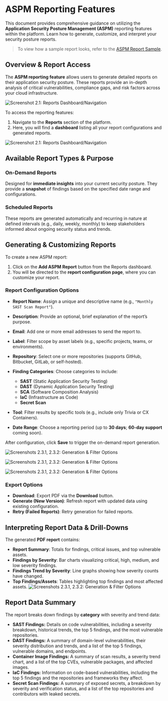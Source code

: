 # ASPM Reporting Features

This document provides comprehensive guidance on utilizing the **Application Security Posture Management (ASPM)** reporting features within the platform. Learn how to generate, customize, and interpret your security posture reports.

> To view how a sample report looks, refer to the [ASPM Report Sample](https://help.accuknox.com/use-cases/aspm-report-sample.pdf).

## Overview & Report Access

The **ASPM reporting feature** allows users to generate detailed reports on their application security posture. These reports provide an in-depth analysis of critical vulnerabilities, compliance gaps, and risk factors across your cloud infrastructure.

![Screenshot 2.1: Reports Dashboard/Navigation](./images/aspm-reports/1.png)

To access the reporting features:

1. Navigate to the **Reports** section of the platform.
2. Here, you will find a **dashboard** listing all your report configurations and generated reports.

![Screenshot 2.1: Reports Dashboard/Navigation](./images/aspm-reports/2.png)

## Available Report Types & Purpose

### On-Demand Reports

Designed for **immediate insights** into your current security posture. They provide a **snapshot** of findings based on the specified date range and configurations.

### Scheduled Reports

These reports are generated automatically and recurring in nature at defined intervals (e.g., daily, weekly, monthly) to keep stakeholders informed about ongoing security status and trends.

## Generating & Customizing Reports

To create a new ASPM report:

1. Click on the **Add ASPM Report** button from the Reports dashboard.
2. You will be directed to the **report configuration page**, where you can customize your report.

### Report Configuration Options

- **Report Name**: Assign a unique and descriptive name (e.g., `"Monthly SAST Scan Report"`).
- **Description**: Provide an optional, brief explanation of the report’s purpose.
- **Email**: Add one or more email addresses to send the report to.
- **Label**: Filter scope by asset labels (e.g., specific projects, teams, or environments).
- **Repository**: Select one or more repositories (supports GitHub, Bitbucket, GitLab, or self-hosted).
- **Finding Categories**: Choose categories to include:
    - **SAST** (Static Application Security Testing)
    - **DAST** (Dynamic Application Security Testing)
    - **SCA** (Software Composition Analysis)
    - **IaC** (Infrastructure as Code)
    - **Secret Scan**

- **Tool**: Filter results by specific tools (e.g., include only Trivia or CX Containers).
- **Date Range**: Choose a reporting period (up to **30 days**; **60-day support** coming soon).

After configuration, click **Save** to trigger the on-demand report generation.

![Screenshots 2.3.1, 2.3.2: Generation & Filter Options](./images/aspm-reports/3.png)

![Screenshots 2.3.1, 2.3.2: Generation & Filter Options](./images/aspm-reports/4.png)

![Screenshots 2.3.1, 2.3.2: Generation & Filter Options](./images/aspm-reports/5.png)

### Export Options

- **Download**: Export PDF via the **Download** button.
- **Generate (New Version)**: Refresh report with updated data using existing configuration.
- **Retry (Failed Reports)**: Retry generation for failed reports.

## Interpreting Report Data & Drill-Downs

The generated **PDF report** contains:

- **Report Summary**: Totals for findings, critical issues, and top vulnerable assets.
- **Findings by Severity**: Bar charts visualizing critical, high, medium, and low severity findings.
- **Findings Trend by Severity**: Line graphs showing how severity counts have changed.
- **Top Findings/Assets**: Tables highlighting top findings and most affected assets.
    ![Screenshots 2.3.1, 2.3.2: Generation & Filter Options](./images/aspm-reports/6.png)

## Report Data Summary

The report breaks down findings by **category** with severity and trend data:

- **SAST Findings:** Details on code vulnerabilities, including a severity breakdown, historical trends, the top 5 findings, and the most vulnerable repositories.
- **DAST Findings:** A summary of domain-level vulnerabilities, their severity distribution and trends, and a list of the top 5 findings, vulnerable domains, and endpoints.
- **Container Image Findings:** A summary of scan results, a severity trend chart, and a list of the top CVEs, vulnerable packages, and affected images.
- **IaC Findings:** Information on code-based vulnerabilities, including the top 5 findings and the repositories and frameworks they affect.
- **Secret Scan Findings:** A summary of exposed secrets, a breakdown by severity and verification status, and a list of the top repositories and contributors with leaked secrets.
